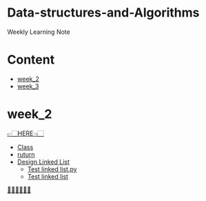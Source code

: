 # Data-structures-and-Algorithms
 Weekly Learning Note

# Content
 - [week_2](https://github.com/vanikk06/Data-structures-and-Algorithms#week_2)
 - [week_3]()
 
# week_2
[👉🏻HERE👈🏻](https://github.com/vanikk06/Data-structures-and-Algorithms/tree/master/week_2)
  - [Class](https://github.com/vanikk06/Data-structures-and-Algorithms/tree/master/week_2#class)
  - [ruturn](https://github.com/vanikk06/Data-structures-and-Algorithms/blob/master/week_2/README.md#return)
  - [Design Linked List](https://github.com/vanikk06/Data-structures-and-Algorithms/blob/master/week_2/README.md#design-linked-list)
      - [Test linked list.py](https://github.com/vanikk06/Data-structures-and-Algorithms/blob/master/week_2/Test%20%20design%20linked%20list.py)
      - [Test linked list](https://github.com/vanikk06/Data-structures-and-Algorithms/blob/master/week_2/README.md#test-linked-list)
      
[🧝🏻‍♀️🧝🏻‍♂️](https://github.com/vanikk06/Data-structures-and-Algorithms#content)
